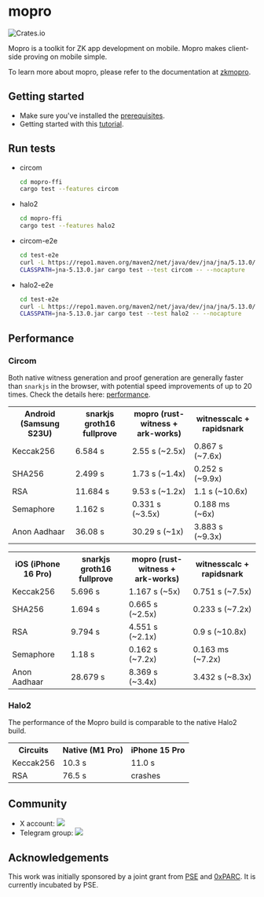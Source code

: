 # mopro

![Crates.io](https://img.shields.io/crates/v/mopro-ffi?label=mopro-ffi&style=flat-square)

Mopro is a toolkit for ZK app development on mobile. Mopro makes client-side proving on mobile simple.

To learn more about mopro, please refer to the documentation at [zkmopro](https://zkmopro.org/docs/intro).

## Getting started

-   Make sure you've installed the [prerequisites](https://zkmopro.org/docs/prerequisites).
-   Getting started with this [tutorial](https://zkmopro.org/docs/getting-started).

## Run tests

-   circom
    ```sh
    cd mopro-ffi
    cargo test --features circom
    ```
-   halo2
    ```sh
    cd mopro-ffi
    cargo test --features halo2
    ```
-   circom-e2e
    ```sh
    cd test-e2e
    curl -L https://repo1.maven.org/maven2/net/java/dev/jna/jna/5.13.0/jna-5.13.0.jar -o jna-5.13.0.jar
    CLASSPATH=jna-5.13.0.jar cargo test --test circom -- --nocapture
    ```
-   halo2-e2e
    ```sh
    cd test-e2e
    curl -L https://repo1.maven.org/maven2/net/java/dev/jna/jna/5.13.0/jna-5.13.0.jar -o jna-5.13.0.jar
    CLASSPATH=jna-5.13.0.jar cargo test --test halo2 -- --nocapture
    ```

## Performance

### Circom

Both native witness generation and proof generation are generally faster than `snarkjs` in the browser, with potential speed improvements of up to 20 times.
Check the details here: [performance](https://zkmopro.org/docs/performance).

<table>
  <tr>
    <th>Android (Samsung S23U)</th>
    <th>snarkjs groth16 fullprove</th>
    <th>mopro (rust-witness + ark-works)</th>
    <th>witnesscalc + rapidsnark</th>
  </tr>
  <tr>
    <td>Keccak256</td>
    <td>6.584 s</td>
    <td>2.55 s (~2.5x)</td>
    <td>0.867 s (~7.6x)</td>
  </tr>
  <tr>
    <td>SHA256</td>
    <td>2.499 s</td>
    <td>1.73 s (~1.4x)</td>
    <td>0.252 s (~9.9x)</td>
  </tr>
  <tr>
    <td>RSA</td>
    <td>11.684 s</td>
    <td>9.53 s (~1.2x)</td>
    <td>1.1 s (~10.6x)</td>
  </tr>
  <tr>
    <td>Semaphore</td>
    <td>1.162 s</td>
    <td>0.331 s (~3.5x)</td>
    <td>0.188 ms (~6x)</td>
  </tr>
  <tr>
    <td>Anon Aadhaar</td>
    <td>36.08 s</td>
    <td>30.29 s (~1x)</td>
    <td>3.883 s (~9.3x)</td>
  </tr>
</table>

<table>
  <tr>
    <th>iOS (iPhone 16 Pro)</th>
    <th>snarkjs groth16 fullprove</th>
    <th>mopro (rust-witness + ark-works)</th>
    <th>witnesscalc + rapidsnark</th>
  </tr>
  <tr>
    <td>Keccak256</td>
    <td>5.696 s</td>
    <td>1.167 s (~5x)</td>
    <td>0.751 s (~7.5x)</td>
  </tr>
  <tr>
    <td>SHA256</td>
    <td>1.694 s</td>
    <td>0.665 s (~2.5x)</td>
    <td>0.233 s (~7.2x)</td>
  </tr>
  <tr>
    <td>RSA</td>
    <td>9.794 s</td>
    <td>4.551 s (~2.1x)</td>
    <td>0.9 s (~10.8x)</td>
  </tr>
  <tr>
    <td>Semaphore</td>
    <td>1.18 s</td>
    <td>0.162 s (~7.2x)</td>
    <td>0.163 ms (~7.2x)</td>
  </tr>
  <tr>
    <td>Anon Aadhaar</td>
    <td>28.679 s</td>
    <td>8.369 s (~3.4x)</td>
    <td>3.432 s (~8.3x)</td>
  </tr>
</table>

### Halo2

The performance of the Mopro build is comparable to the native Halo2 build.

<table>
  <tr>
    <th>Circuits</th>
    <th>Native (M1 Pro)</th>
    <th>iPhone 15 Pro	</th>
  </tr>
  <tr>
    <td>Keccak256</td>
    <td>10.3 s</td>
    <td>11.0 s</td>
  </tr>
  <tr>
    <td>RSA</td>
    <td>76.5 s	</td>
    <td>crashes</td>
  </tr>
</table>

## Community

-   X account: <a href="https://twitter.com/zkmopro"><img src="https://img.shields.io/twitter/follow/zkmopro?style=flat-square&logo=x&label=zkmopro"></a>
-   Telegram group: <a href="https://t.me/zkmopro"><img src="https://img.shields.io/badge/telegram-@zkmopro-blue.svg?style=flat-square&logo=telegram"></a>

## Acknowledgements

This work was initially sponsored by a joint grant from [PSE](https://pse.dev/) and [0xPARC](https://0xparc.org/). It is currently incubated by PSE.
